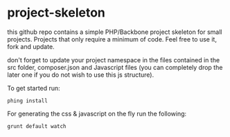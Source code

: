 project-skeleton
================

this github repo contains a simple PHP/Backbone project skeleton for small projects. Projects that only require a minimum of code. Feel free to use it, fork and update.

don't forget to update your project namespace in the files contained in the src folder, composer.json and Javascript files (you can completely drop the later one if you do not wish to use this js structure).

To get started run:

    phing install

For generating the css & javascript on the fly run the following:

    grunt default watch